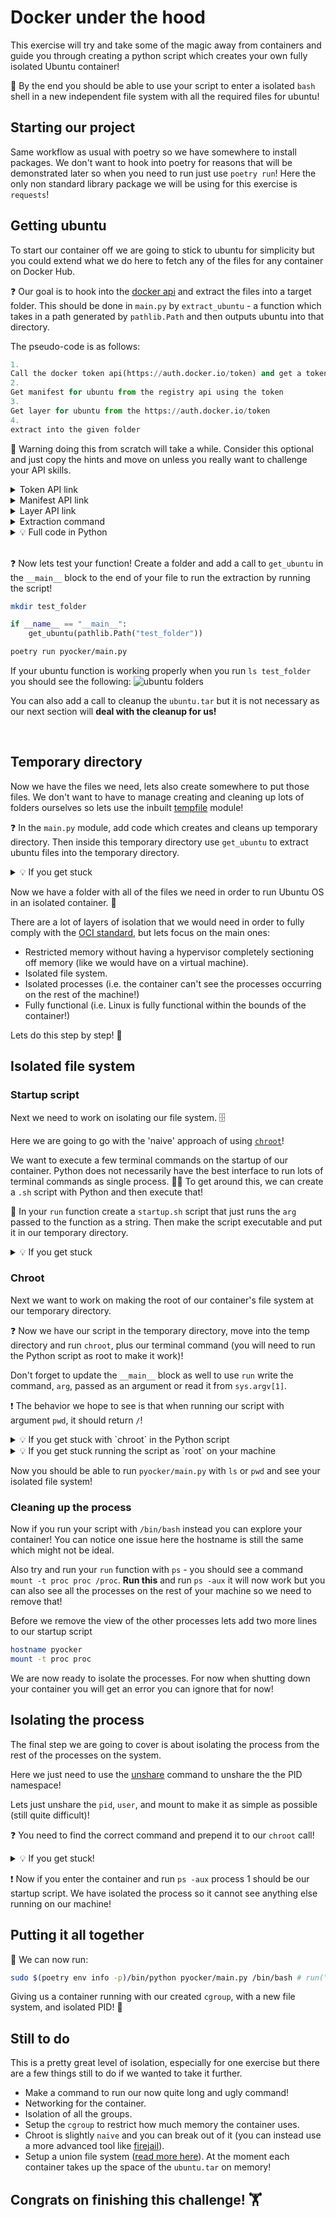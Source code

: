 # Docker under the hood

This exercise will try and take some of the magic away from containers and guide you through creating a python script which creates your own fully isolated Ubuntu container!

🎯 By the end you should be able to use your script to enter a isolated `bash` shell in a new independent file system with all the required files for ubuntu!

## Starting our project

Same workflow as usual with poetry so we have somewhere to install packages. We don't want to hook into poetry for reasons that will be demonstrated later so when you need to run just use `poetry run`! Here the only non standard library package we will be using for this exercise is `requests`!

## Getting ubuntu

To start our container off we are going to stick to ubuntu for simplicity but you could extend what we do here to fetch any of the files for any container on Docker Hub.

❓ Our goal is to hook into the [docker api](https://docs.docker.com/registry/spec/api/) and extract the files into a target folder. This should be done in `main.py` by `extract_ubuntu` - a function which takes in a path generated by `pathlib.Path` and then outputs ubuntu into that directory.

The pseudo-code is as follows:

```python
1.
Call the docker token api(https://auth.docker.io/token) and get a token
2.
Get manifest for ubuntu from the registry api using the token
3.
Get layer for ubuntu from the https://auth.docker.io/token
4.
extract into the given folder
```

🤯 Warning doing this from scratch will take a while. Consider this optional and just copy the hints and move on unless you really want to challenge your API skills.

<details>
<summary markdown='span'>Token API link</summary>

```
https://auth.docker.io/token?service=registry.docker.io&scope=repository:library/ubuntu:pull&client_id=ogiles1999
```
</details>

<details>
<summary markdown='span'>Manifest API link</summary>

```
https://registry-1.docker.io/v2/library/ubuntu/manifests/latest
```
with a header including
```
Authorization: bearer <your_token>
```
</details>

<details>
<summary markdown='span'>Layer API link</summary>

```
https://registry-1.docker.io/v2/library/ubuntu/blobs/<sha from manifest>
```
</details>

<details>
<summary markdown='span'>Extraction command</summary>

```bash
tar -xf <your_file.tar>
```
</details>

<details>
<summary markdown='span'>💡 Full code in Python</summary>

```python
import requests
import pathlib

def get_ubuntu(path: pathlib.PosixPath) -> None:
    params = {
        "service": "registry.docker.io",
        "scope": "repository:library/ubuntu:pull",
        "client_id": "ogiles1999"
    }

    token = requests.get("https://auth.docker.io/token",
                         params=params).json()["token"]

    headers = {"Authorization": "bearer " + token}

    man_url = "https://registry-1.docker.io/v2/library/ubuntu/manifests/latest"

    sha = requests.get(man_url, headers=headers).json()
    sha = sha["fsLayers"][-1]["blobSum"]

    with open(path.joinpath("ubuntu.tar"), "wb") as file:
        base = "https://registry-1.docker.io/v2/library/ubuntu/blobs/"
        response = requests.get(base + sha,
                                headers=headers)
        file.write(response.content)

    subprocess.run(["tar", "-xf", "ubuntu.tar"], cwd=path)
```

</details>


<br/>

❓ Now lets test your function! Create a folder and add a call to `get_ubuntu` in the `__main__` block to the end of your
file to run the extraction by running the script!

```bash
mkdir test_folder
```

```python
if __name__ == "__main__":
    get_ubuntu(pathlib.Path("test_folder"))
```

```bash
poetry run pyocker/main.py
```

If your ubuntu function is working properly when you run `ls test_folder` you
should see the following:
![ubuntu folders](https://wagon-public-datasets.s3.amazonaws.com/data-engineering/W1D1/extracted-ubuntu.png)

You can also add a call to cleanup the `ubuntu.tar` but it is not necessary as our next section will **deal with the cleanup for us!**

<br>

## Temporary directory

Now we have the files we need, lets also create somewhere to put those files. We don't want to have to manage creating and cleaning up lots of folders ourselves so lets use the inbuilt [tempfile](https://docs.python.org/3/library/tempfile.html) module!

❓ In the `main.py` module, add code which creates and cleans up temporary directory. Then inside this temporary directory use `get_ubuntu` to extract ubuntu files into the temporary directory.

<details>
<summary markdown='span'>💡 If you get stuck</summary>

Use a context manager to deal with cleanup!
```python
import tempfile
import pathlib

def run(arg: str) -> None:
    with tempfile.TemporaryDirectory() as temp_dir:
        temp_dir_path = pathlib.Path(temp_dir)

        get_ubuntu(temp_dir_path)
```

</details>

Now we have a folder with all of the files we need in order to run Ubuntu OS in an isolated container. 🚚

There are a lot of layers of isolation that we would need in order to fully comply with the [OCI standard](https://opencontainers.org/), but lets focus on the main ones:

- Restricted memory without having a hypervisor completely sectioning off memory (like we would have on a virtual machine).
- Isolated file system.
- Isolated processes (i.e. the container can't see the processes occurring on the rest of the machine!)
- Fully functional (i.e. Linux is fully functional within the bounds of the container!)

Lets do this step by step! 🧗


## Isolated file system

### Startup script
Next we need to work on isolating our file system. 🗄️

Here we are going to go with the 'naive' approach of using [`chroot`](https://wiki.archlinux.org/title/chroot)!

We want to execute a few terminal commands on the startup of our container. Python does not necessarily have the best interface to run lots of terminal commands as single process. 🙅‍♂️ To get around this, we can create a `.sh` script with Python and then execute that!

🎯 In your `run` function create a `startup.sh` script that just runs the `arg` passed to the function as a string. Then make the script executable and put it in our temporary directory.

<details>
<summary markdown='span'>💡 If you get stuck</summary>

```bash
with open("startup.sh", "w") as f:
    f.writelines([
        "#!/bin/bash\n",
        "hostname pyocker\n"
        "mount -t proc proc /proc\n",
        arg
    ])
subprocess.run(["sudo", "chmod", "+x", "startup.sh"])
subprocess.run(["mv", "startup.sh", temp_dir_path])
```
</details>

### Chroot

Next we want to work on making the root of our container's file system at our temporary directory.

❓ Now we have our script in the temporary directory, move into the temp directory and run `chroot`, plus our terminal command (you will need to run the Python script as root to make it work)!

Don't forget to update the `__main__` block as well to use `run` write the command, `arg`, passed as an argument or read it from `sys.argv[1]`.

❗️ The behavior we hope to see is that when running our script with argument `pwd`, it should return `/`!

<details>
<summary markdown='span'>💡 If you get stuck with `chroot` in the Python script</summary>

```bash
os.chdir(temp_dir_path)
subprocess.run(["unshare","-mpfu","chroot", temp_dir_path, "./startup.sh"])
```

</details>

<details>
<summary markdown='span'>💡 If you get stuck running the script as `root` on your machine</summary>

```bash
sudo $(poetry env info -p)/bin/python pyocker/main.py pwd # if you used sys.argv in your Python script, otherwise without 'pwd'
```
</details>

Now you should be able to run `pyocker/main.py` with `ls` or `pwd` and see your isolated file system!

### Cleaning up the process

Now if you run your script with `/bin/bash` instead you can explore your container! You can notice one issue here the hostname is still the same which might not be ideal.

Also try and run your `run` function with `ps` - you should see a command `mount -t proc proc /proc`. **Run this** and run `ps -aux` it will now work but you can also see all the processes on the rest of your machine so we need to remove that!

Before we remove the view of the other processes lets add two more lines to our startup script

```bash
hostname pyocker
mount -t proc proc
```

We are now ready to isolate the processes. For now when shutting down your container you will get an error you can ignore that for now!

## Isolating the process

The final step we are going to cover is about isolating the process from the rest of the processes on the system.

Here we just need to use the [unshare](https://man7.org/linux/man-pages/man1/unshare.1.html) command to unshare the the PID namespace!

Lets just unshare the `pid`, `user`, and mount to make it as simple as possible (still quite difficult)!

❓ You need to find the correct command and prepend it to our `chroot` call!

<details>
<summary markdown='span'>💡 If you get stuck!</summary>

```bash
unshare -mpfu chroot
```

</details>

❗️ Now if you enter the container and run `ps -aux` process 1 should be our startup script. We have isolated the process so it cannot see anything else running on our machine!

## Putting it all together

🏁 We can now run:

```bash
sudo $(poetry env info -p)/bin/python pyocker/main.py /bin/bash # run("/bin/bash") inside main.py
```

Giving us a container running with our created `cgroup`, with a new file system, and isolated PID! 🙌

## Still to do

This is a pretty great level of isolation, especially for one exercise but there are a few things still to do if we wanted to take it further.

- Make a command to run our now quite long and ugly command!
- Networking for the container.
- Isolation of all the groups.
- Setup the `cgroup` to restrict how much memory the container uses.
- Chroot is slightly `naive` and you can break out of it (you can instead use a more advanced tool like [firejail](https://firejail.wordpress.com/)).
- Setup a union file system ([read more here](https://martinheinz.dev/blog/44)). At the moment each container takes up the space of the `ubuntu.tar` on memory!

## Congrats on finishing this challenge! 🏋️
